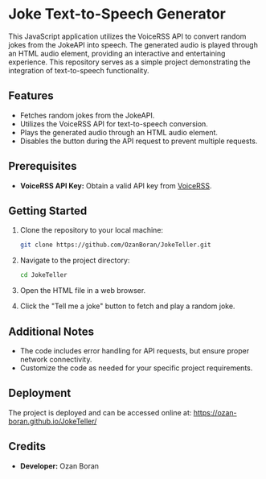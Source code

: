 # Joke Text-to-Speech Generator

This JavaScript application utilizes the VoiceRSS API to convert random jokes from the JokeAPI into speech. The generated audio is played through an HTML audio element, providing an interactive and entertaining experience. This repository serves as a simple project demonstrating the integration of text-to-speech functionality.

## Features

- Fetches random jokes from the JokeAPI.
- Utilizes the VoiceRSS API for text-to-speech conversion.
- Plays the generated audio through an HTML audio element.
- Disables the button during the API request to prevent multiple requests.

## Prerequisites

- **VoiceRSS API Key:** Obtain a valid API key from [VoiceRSS](https://www.voicerss.org/).

## Getting Started

1. Clone the repository to your local machine:

    ```bash
    git clone https://github.com/OzanBoran/JokeTeller.git
    ```

2. Navigate to the project directory:

    ```bash
    cd JokeTeller
    ```

3. Open the HTML file in a web browser.

4. Click the "Tell me a joke" button to fetch and play a random joke.

## Additional Notes

- The code includes error handling for API requests, but ensure proper network connectivity.
- Customize the code as needed for your specific project requirements.

## Deployment

The project is deployed and can be accessed online at: https://ozan-boran.github.io/JokeTeller/

## Credits
- **Developer:** Ozan Boran

